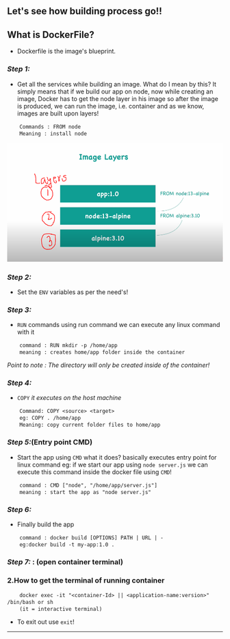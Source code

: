 ## Let's see how building process go!!

## What is DockerFile?

- Dockerfile is the image's blueprint.

### **_Step 1:_**

- Get all the services while building an image. What do I mean by this? It simply means that if we build our app on node, now while creating an image, Docker has to get the node layer in his image so after the image is produced, we can run the image, i.e. container and as we know, images are built upon layers!

```
    Commands : FROM node
    Meaning : install node
```

![img-layer](../Images/Img-Layers.PNG)

### **_Step 2:_**

- Set the `ENV` variables as per the need's!

### **_Step 3:_**

- `RUN` commands using run command we can execute any linux command with it

```
    command : RUN mkdir -p /home/app
    meaning : creates home/app folder inside the container
```

_Point to note : The directory will only be created inside of the container!_

### **_Step 4:_**

- `COPY` _it executes on the host machine_

```
    Command: COPY <source> <target>
    eg: COPY . /home/app
    Meaning: copy current folder files to home/app
```

### **_Step 5:_**(Entry point CMD)

- Start the app using `CMD` what it does? basically executes entry point for linux command eg: if we start our app using `node server.js` we can execute this command inside the docker file using `CMD`!

```
    command : CMD ["node", "/home/app/server.js"]
    meaning : start the app as "node server.js"
```

### **_Step 6:_**

- Finally build the app

```
    command : docker build [OPTIONS] PATH | URL | -
    eg:docker build -t my-app:1.0 .
```

### **_Step 7:_** : (open container terminal)

### **2.How to get the terminal of running container**

```
    docker exec -it "<container-Id> || <application-name:version>" /bin/bash or sh
    (it = interactive terminal)
```

- To exit out use `exit`!

---
